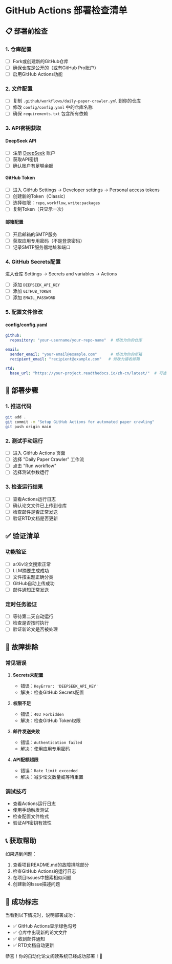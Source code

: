 # GitHub Actions 部署检查清单

## 📋 部署前检查

### 1. 仓库配置
- [ ] Fork或创建新的GitHub仓库
- [ ] 确保仓库是公开的（或有GitHub Pro账户）
- [ ] 启用GitHub Actions功能

### 2. 文件配置
- [ ] 复制 `.github/workflows/daily-paper-crawler.yml` 到你的仓库
- [ ] 修改 `config/config.yaml` 中的仓库名称
- [ ] 确保 `requirements.txt` 包含所有依赖

### 3. API密钥获取

#### DeepSeek API
- [ ] 注册 [DeepSeek](https://platform.deepseek.com/) 账户
- [ ] 获取API密钥
- [ ] 确认账户有足够余额

#### GitHub Token
- [ ] 进入 GitHub Settings → Developer settings → Personal access tokens
- [ ] 创建新的Token（Classic）
- [ ] 选择权限：`repo`, `workflow`, `write:packages`
- [ ] 复制Token（只显示一次）

#### 邮箱配置
- [ ] 开启邮箱的SMTP服务
- [ ] 获取应用专用密码（不是登录密码）
- [ ] 记录SMTP服务器地址和端口

### 4. GitHub Secrets配置
进入仓库 Settings → Secrets and variables → Actions

- [ ] 添加 `DEEPSEEK_API_KEY`
- [ ] 添加 `GITHUB_TOKEN`
- [ ] 添加 `EMAIL_PASSWORD`

### 5. 配置文件修改

#### config/config.yaml
```yaml
github:
  repository: "your-username/your-repo-name"  # 修改为你的仓库

email:
  sender_email: "your-email@example.com"      # 修改为你的邮箱
  recipient_email: "recipient@example.com"   # 修改为接收邮箱

rtd:
  base_url: "https://your-project.readthedocs.io/zh-cn/latest/"  # 可选
```

## 🚀 部署步骤

### 1. 推送代码
```bash
git add .
git commit -m "Setup GitHub Actions for automated paper crawling"
git push origin main
```

### 2. 测试手动运行
- [ ] 进入 GitHub Actions 页面
- [ ] 选择 "Daily Paper Crawler" 工作流
- [ ] 点击 "Run workflow"
- [ ] 选择测试参数运行

### 3. 检查运行结果
- [ ] 查看Actions运行日志
- [ ] 确认论文文件已上传到仓库
- [ ] 检查邮件是否正常发送
- [ ] 验证RTD文档是否更新

## ✅ 验证清单

### 功能验证
- [ ] arXiv论文搜索正常
- [ ] LLM摘要生成成功
- [ ] 文件按主题正确分类
- [ ] GitHub自动上传成功
- [ ] 邮件通知正常发送

### 定时任务验证
- [ ] 等待第二天自动运行
- [ ] 检查是否按时执行
- [ ] 验证新论文是否被处理

## 🔧 故障排除

### 常见错误
1. **Secrets未配置**
   - 错误：`KeyError: 'DEEPSEEK_API_KEY'`
   - 解决：检查GitHub Secrets配置

2. **权限不足**
   - 错误：`403 Forbidden`
   - 解决：检查GitHub Token权限

3. **邮件发送失败**
   - 错误：`Authentication failed`
   - 解决：使用应用专用密码

4. **API配额超限**
   - 错误：`Rate limit exceeded`
   - 解决：减少论文数量或等待重置

### 调试技巧
- 查看Actions运行日志
- 使用手动触发测试
- 检查配置文件格式
- 验证API密钥有效性

## 📞 获取帮助

如果遇到问题：
1. 查看项目README.md的故障排除部分
2. 检查GitHub Actions的运行日志
3. 在项目Issues中搜索相似问题
4. 创建新的Issue描述问题

## 🎯 成功标志

当看到以下情况时，说明部署成功：
- ✅ GitHub Actions显示绿色勾号
- ✅ 仓库中出现新的论文文件
- ✅ 收到邮件通知
- ✅ RTD文档自动更新

恭喜！你的自动化论文阅读系统已经成功部署！🎉
